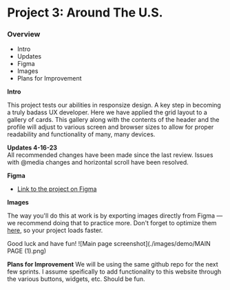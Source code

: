 # Project 3: Around The U.S.

### Overview  

* Intro  
* Updates
* Figma 
* Images  
* Plans for Improvement
  
**Intro**
  
This project tests our abilities in responsize design.  A key step in becoming a truly badass UX developer.  Here we have applied the grid layout to a gallery of cards.  This gallery along with the contents of the header and the profile will adjust to various screen and browser sizes to allow for proper readability and functionality of many, many devices.   

**Updates 4-16-23**  
All recommended changes have been made since the last review.  Issues with @media changes and horizontal scroll have been resolved. 

**Figma**  
  
* [Link to the project on Figma](https://www.figma.com/file/ii4xxsJ0ghevUOcssTlHZv/Sprint-3%3A-Around-the-US?node-id=0%3A1)  
  
**Images**  
  
The way you'll do this at work is by exporting images directly from Figma — we recommend doing that to practice more. Don't forget to optimize them [here](https://tinypng.com/), so your project loads faster. 
  
Good luck and have fun!
![Main page screenshot](./images/demo/MAIN PAGE (1).png)


**Plans for Improvement**
We will be using the same github repo for the next few sprints.  I assume speifically to add functionality to this website through the various buttons, widgets, etc.  Should be fun. 
